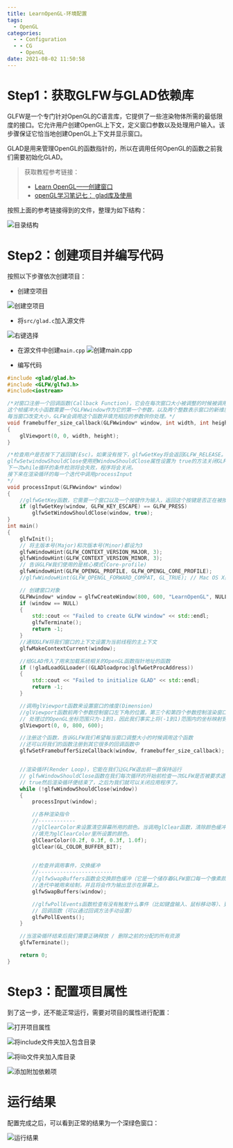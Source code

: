 ```yaml
---
title: LearnOpenGL-环境配置
tags:
  - OpenGL
categories:
  - - Configuration
  - - CG
    - OpenGL
date: 2021-08-02 11:50:58
---
```

# Step1：获取GLFW与GLAD依赖库

GLFW是一个专门针对OpenGL的C语言库，它提供了一些渲染物体所需的最低限度的接口。它允许用户创建OpenGL上下文，定义窗口参数以及处理用户输入。该步骤保证它恰当地创建OpenGL上下文并显示窗口。

GLAD是用来管理OpenGL的函数指针的，所以在调用任何OpenGL的函数之前我们需要初始化GLAD。

> 获取教程参考链接：
> - [Learn OpenGL——创建窗口](https://learnopengl-cn.github.io/01%20Getting%20started/02%20Creating%20a%20window/)
> - [openGL学习笔记七： glad库及使用](https://blog.csdn.net/u012278016/article/details/105582080)

按照上面的参考链接得到的文件，整理为如下结构：

![目录结构](2021-08-03-11-32-17.png)



# Step2：创建项目并编写代码
按照以下步骤依次创建项目：

- 创建空项目

![创建空项目](2021-08-03-11-23-54.png)

- 将`src/glad.c`加入源文件
  
![右键选择](2021-08-03-11-30-28.png)

- 在源文件中创建`main.cpp`
![创建main.cpp](2021-08-03-11-35-50.png)

- 编写代码
```cpp
#include <glad/glad.h>
#include <GLFW/glfw3.h>
#include<iostream>

/*对窗口注册一个回调函数(Callback Function)，它会在每次窗口大小被调整的时候被调用。
这个帧缓冲大小函数需要一个GLFWwindow作为它的第一个参数，以及两个整数表示窗口的新维度。
每当窗口改变大小，GLFW会调用这个函数并填充相应的参数供你处理。*/
void framebuffer_size_callback(GLFWwindow* window, int width, int height)
{
    glViewport(0, 0, width, height);
}

/*检查用户是否按下了返回键(Esc)。如果没有按下，glfwGetKey将会返回GLFW_RELEASE。如果用户的确按下了返回键，我们将通过
glfwSetwindowShouldClose使用把WindowShouldClose属性设置为 true的方法关闭GLFW。
下一次while循环的条件检测将会失败，程序将会关闭。
接下来在渲染循环的每一个迭代中调用processInput
*/
void processInput(GLFWwindow* window)
{
    //glfwGetKey函数，它需要一个窗口以及一个按键作为输入，返回这个按键是否正在被按下
    if (glfwGetKey(window, GLFW_KEY_ESCAPE) == GLFW_PRESS)
        glfwSetWindowShouldClose(window, true);
}
int main()
{
    glfwInit();
    // 将主版本号(Major)和次版本号(Minor)都设为3
    glfwWindowHint(GLFW_CONTEXT_VERSION_MAJOR, 3);
    glfwWindowHint(GLFW_CONTEXT_VERSION_MINOR, 3);
    // 告诉GLFW我们使用的是核心模式(Core-profile)
    glfwWindowHint(GLFW_OPENGL_PROFILE, GLFW_OPENGL_CORE_PROFILE);
    //glfwWindowHint(GLFW_OPENGL_FORWARD_COMPAT, GL_TRUE); // Mac OS X系统，你还需要加这行代码

    // 创建窗口对象
    GLFWwindow* window = glfwCreateWindow(800, 600, "LearnOpenGL", NULL, NULL);
    if (window == NULL)
    {
        std::cout << "Failed to create GLFW window" << std::endl;
        glfwTerminate();
        return -1;
    }
    //通知GLFW将我们窗口的上下文设置为当前线程的主上下文
    glfwMakeContextCurrent(window);

    //给GLAD传入了用来加载系统相关的OpenGL函数指针地址的函数
    if (!gladLoadGLLoader((GLADloadproc)glfwGetProcAddress))
    {
        std::cout << "Failed to initialize GLAD" << std::endl;
        return -1;
    }

    //调用glViewport函数来设置窗口的维度(Dimension)
    //glViewport函数前两个参数控制窗口左下角的位置。第三个和第四个参数控制渲染窗口的宽度和高度（像素）。
    // 处理过的OpenGL坐标范围只为-1到1，因此我们事实上将(-1到1)范围内的坐标映射到(0, 800)和(0, 600)。
    glViewport(0, 0, 800, 600);

    //注册这个函数，告诉GLFW我们希望每当窗口调整大小的时候调用这个函数
    //还可以将我们的函数注册到其它很多的回调函数中
    glfwSetFramebufferSizeCallback(window, framebuffer_size_callback);


    //渲染循环(Render Loop)，它能在我们让GLFW退出前一直保持运行
    // glfwWindowShouldClose函数在我们每次循环的开始前检查一次GLFW是否被要求退出，如果是的话该函数返回
    // true然后渲染循环便结束了，之后为我们就可以关闭应用程序了。
    while (!glfwWindowShouldClose(window))
    {
        processInput(window);

        //各种渲染指令
        //------------
        //glClearColor来设置清空屏幕所用的颜色。当调用glClear函数，清除颜色缓冲之后，整个颜色缓冲都会被
        //填充为glClearColor里所设置的颜色。
        glClearColor(0.2f, 0.3f, 0.3f, 1.0f);
        glClear(GL_COLOR_BUFFER_BIT);

        
        //检查并调用事件，交换缓冲
        //------------------------
        //glfwSwapBuffers函数会交换颜色缓冲（它是一个储存着GLFW窗口每一个像素颜色值的大缓冲），它在这一
        //迭代中被用来绘制，并且将会作为输出显示在屏幕上。
        glfwSwapBuffers(window);

        //glfwPollEvents函数检查有没有触发什么事件（比如键盘输入、鼠标移动等）、更新窗口状态，并调用对应的
        // 回调函数（可以通过回调方法手动设置）
        glfwPollEvents();
    }

    //当渲染循环结束后我们需要正确释放 / 删除之前的分配的所有资源
    glfwTerminate();

    return 0;
}
```

# Step3：配置项目属性
到了这一步，还不能正常运行，需要对项目的属性进行配置：

![打开项目属性](2021-08-03-11-40-16.png)

![将include文件夹加入包含目录](2021-08-03-11-42-19.png)

![将lib文件夹加入库目录](2021-08-03-23-02-53.png)

![添加附加依赖项](2021-08-03-23-05-50.png)

# 运行结果
配置完成之后，可以看到正常的结果为一个深绿色窗口：

![运行结果](2021-08-03-23-08-01.png)